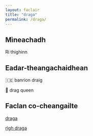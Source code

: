 ```yaml
---
layout: faclair
title: "draga"
permalink: /draga/
---
```


## Mìneachadh

Ri thighinn

## Eadar-theangachaidhean

&#x1f1ee;&#x1f1ea; banríon draig

&#x1f3f4;&#xe0067;&#xe0062;&#xe0065;&#xe006e;&#xe0067;&#xe007f; drag queen

## Faclan co-cheangailte

[draga](https://faclair.lgbt/draga)

[rìgh draga](https://faclair.lgbt/righ-draga)